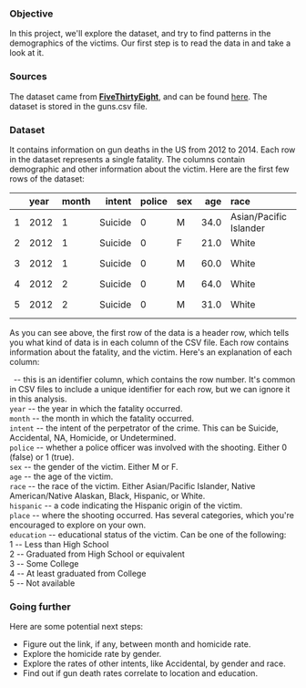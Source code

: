 ### Objective

In this project, we'll explore the dataset, and try to find patterns in the demographics of the victims. Our first step is to read the data in and take a look at it.  

### Sources

The dataset came from [**FiveThirtyEight**](http://fivethirtyeight.com/), and can be found [here](https://github.com/fivethirtyeight/guns-data). The dataset is stored in the guns.csv file. 

### Dataset

It contains information on gun deaths in the US from 2012 to 2014. Each row in the dataset represents a single fatality. The columns contain demographic and other information about the victim. Here are the first few rows of the dataset:

|   | year  |  month  | intent | police|  sex | age  | race |   hispanic |   place  | education |
|:- | :---- | :------ | -----: | :-----| :--- | ---: | :--- | ---------: |--------: |--------: |
| 1 |  2012 |   1  | Suicide  | 0   |  M   |  34.0    |  Asian/Pacific  Islander  |  100  | Home    |  4.0 | 
| 2 |  2012 |   1  |   Suicide  | 0  |   F  |   21.0   |   White   |  100  | Street  |  3.0 | 
| 3 | 2012  |  1   |  Suicide  | 0   |  M   |  60.0   |   White   |  100  | Other specified  |  4.0 | 
| 4 | 2012  |  2   |  Suicide |  0   |  M   |  64.0   |   White   |  100  | Home   |   4.0 | 
| 5 | 2012  |  2   |  Suicide  | 0  |   M   |  31.0   |   White  |   100  | Other specified  |  2.0 | 


As you can see above, the first row of the data is a header row, which tells you what kind of data is in each column of the CSV file. Each row contains information about the fatality, and the victim. Here's an explanation of each column:

` `-- this is an identifier column, which contains the row number. It's common in CSV files to include a unique identifier for each row, but we can ignore it in this analysis.    
`year` -- the year in which the fatality occurred.  
`month` -- the month in which the fatality occurred.  
`intent` -- the intent of the perpetrator of the crime. This can be Suicide, Accidental, NA, Homicide, or Undetermined.  
`police` -- whether a police officer was involved with the shooting. Either 0 (false) or 1 (true).  
`sex` -- the gender of the victim. Either M or F.  
`age` -- the age of the victim.  
`race` -- the race of the victim. Either Asian/Pacific Islander, Native American/Native Alaskan, Black, Hispanic, or White.  
`hispanic` -- a code indicating the Hispanic origin of the victim.  
`place` -- where the shooting occurred. Has several categories, which you're encouraged to explore on your own.  
`education` -- educational status of the victim. Can be one of the following:  
1 -- Less than High School  
2 -- Graduated from High School or equivalent  
3 -- Some College  
4 -- At least graduated from College  
5 -- Not available  


### Going further

Here are some potential next steps:

* Figure out the link, if any, between month and homicide rate.
* Explore the homicide rate by gender.
* Explore the rates of other intents, like Accidental, by gender and race.
* Find out if gun death rates correlate to location and education.
